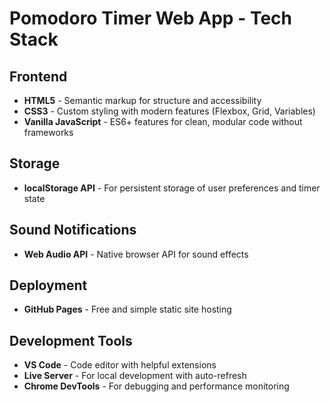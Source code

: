 # Pomodoro Timer Web App - Tech Stack

## Frontend
- **HTML5** - Semantic markup for structure and accessibility
- **CSS3** - Custom styling with modern features (Flexbox, Grid, Variables)
- **Vanilla JavaScript** - ES6+ features for clean, modular code without frameworks

## Storage
- **localStorage API** - For persistent storage of user preferences and timer state

## Sound Notifications
- **Web Audio API** - Native browser API for sound effects

## Deployment
- **GitHub Pages** - Free and simple static site hosting

## Development Tools
- **VS Code** - Code editor with helpful extensions
- **Live Server** - For local development with auto-refresh
- **Chrome DevTools** - For debugging and performance monitoring
